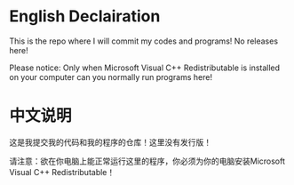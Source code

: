 # English Declairation
This is the repo where I will commit my codes and programs! No releases here!

Please notice: Only when Microsoft Visual C++ Redistributable is installed on your computer can you normally run programs here!

# 中文说明
这是我提交我的代码和我的程序的仓库！这里没有发行版！

请注意：欲在你电脑上能正常运行这里的程序，你必须为你的电脑安装Microsoft Visual C++ Redistributable！
